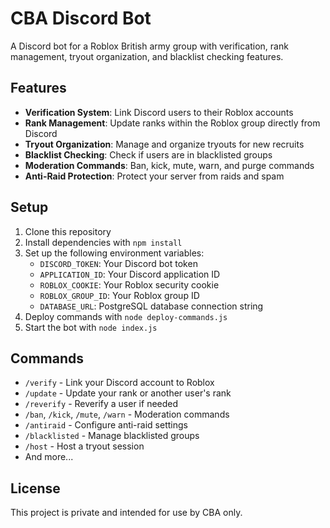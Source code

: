 # CBA Discord Bot

A Discord bot for a Roblox British army group with verification, rank management, tryout organization, and blacklist checking features.

## Features

- **Verification System**: Link Discord users to their Roblox accounts
- **Rank Management**: Update ranks within the Roblox group directly from Discord
- **Tryout Organization**: Manage and organize tryouts for new recruits
- **Blacklist Checking**: Check if users are in blacklisted groups
- **Moderation Commands**: Ban, kick, mute, warn, and purge commands
- **Anti-Raid Protection**: Protect your server from raids and spam

## Setup

1. Clone this repository
2. Install dependencies with `npm install`
3. Set up the following environment variables:
   - `DISCORD_TOKEN`: Your Discord bot token
   - `APPLICATION_ID`: Your Discord application ID
   - `ROBLOX_COOKIE`: Your Roblox security cookie
   - `ROBLOX_GROUP_ID`: Your Roblox group ID
   - `DATABASE_URL`: PostgreSQL database connection string
4. Deploy commands with `node deploy-commands.js`
5. Start the bot with `node index.js`

## Commands

- `/verify` - Link your Discord account to Roblox
- `/update` - Update your rank or another user's rank
- `/reverify` - Reverify a user if needed
- `/ban`, `/kick`, `/mute`, `/warn` - Moderation commands
- `/antiraid` - Configure anti-raid settings
- `/blacklisted` - Manage blacklisted groups
- `/host` - Host a tryout session
- And more...

## License

This project is private and intended for use by CBA only.